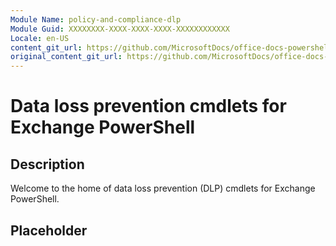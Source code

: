 ```yaml
---
Module Name: policy-and-compliance-dlp
Module Guid: XXXXXXXX-XXXX-XXXX-XXXX-XXXXXXXXXXXX
Locale: en-US
content_git_url: https://github.com/MicrosoftDocs/office-docs-powershell/blob/live/exchange/exchange-ps/exchange/policy-and-compliance-dlp/policy-and-compliance-dlp.md
original_content_git_url: https://github.com/MicrosoftDocs/office-docs-powershell/blob/live/exchange/exchange-ps/exchange/policy-and-compliance-dlp/policy-and-compliance-dlp.md
---
```


# Data loss prevention cmdlets for Exchange PowerShell

## Description

Welcome to the home of data loss prevention (DLP) cmdlets for Exchange PowerShell.

## Placeholder